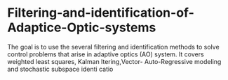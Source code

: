 # Filtering-and-identification-of-Adaptice-Optic-systems
 The goal is to use the several filtering and identification methods to solve control problems  that  arise  in  adaptive  optics  (AO)  system.   It  covers  weighted  least  squares,  Kalman   ltering,Vector-  Auto-Regressive  modeling  and  stochastic  subspace  identi catio
